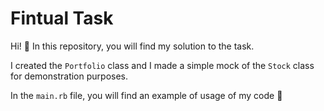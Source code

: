 # Fintual Task

Hi! :rainbow: In this repository, you will find my solution to the task.

I created the `Portfolio` class and I made a simple mock of the `Stock` class for demonstration purposes.

In the `main.rb` file, you will find an example of usage of my code :rocket: